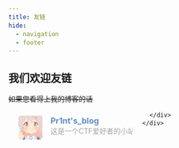 ```yaml
---
title: 友链
hide:
  - navigation
  - footer
---
```

## 我们欢迎友链  

~~如果您看得上我的博客的话~~


   <div class="post-body">
  <div id="links">
    <style>
      /* 用于大屏幕和小屏幕的通用样式 */
      .card {
        width: 45%;
        font-size: 1rem;
        padding: 10px 20px;
        border-radius: 4px;
        transition-duration: 0.15s;
        margin-bottom: 1rem;
        display: flex;
      }
      .card:nth-child(odd) {
        float: left;
      }
      .card:nth-child(even) {
        float: right;
      }
      .card:hover {
        transform: scale(1.1);
        box-shadow: 0 2px 6px 0 rgba(0, 0, 0, 0.12), 0 0 6px 0 rgba(0, 0, 0, 0.04);
      }
      .card a {
        border: none;
      }
      .card .ava {
        width: 3rem !important;
        height: 3rem !important;
        margin: 0 !important;
        margin-right: 1em !important;
        border-radius: 4px;
      }
      .card .card-header {
        font-style: italic;
        overflow: hidden;
        width: 100%;
      }
      .card .card-header a {
        font-style: normal;
        color: #608dbd;
        font-weight: bold;
        text-decoration: none;
      }
      .card .card-header a:hover {
        color: #d480aa;
        text-decoration: none;
      }
      .card .card-header .info {
        font-style: normal;
        color: #a3a3a3;
        font-size: 14px;
        min-width: 0;
        overflow: hidden;
        white-space: nowrap;
      }
      /* 媒体查询：小屏幕 */
      @media (max-width: 768px) {
        .card {
          width: 100%; /* 在小屏幕上显示为单列 */
          float: none; /* 清除浮动 */
        }
      }
    </style>
    <div class="links-content">
      <div class="link-navigation">
        <div class="card">
          <img
            class="ava"
            src="/docs/assets/onimai.png"
          />
          <div class="card-header">
            <div>
              <a href="https://w0r1d-pr1nt.github.io/" target="“_blank”"
                >Pr1nt's_blog</a
              >
            </div>
            <div class="info">这是一个CTF爱好者的小站。</div>
          </div>
        </div>
        
      </div>
    </div>
  </div>
</div>


<br/>
<br/>
<br/>
<br/>
<br/>
<br/>

